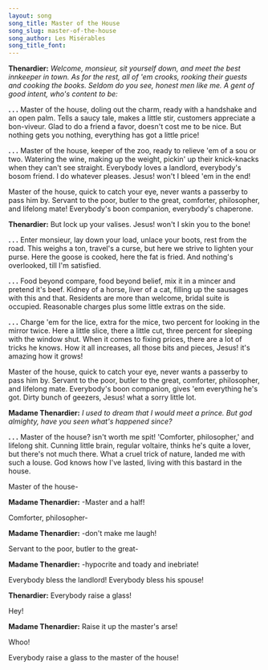 ```yaml
---
layout: song
song_title: Master of the House
song_slug: master-of-the-house
song_author: Les Misérables
song_title_font: 
---
```


**Thenardier:** _Welcome, monsieur, sit yourself down, and meet the best innkeeper in town.
As for the rest, all of 'em crooks, rooking their guests and cooking the books.
Seldom do you see, honest men like me.
A gent of good intent, who's content to be:_

**. . .** Master of the house, doling out the charm, ready with a handshake and an open palm.
Tells a saucy tale, makes a little stir, customers appreciate a bon-viveur.
Glad to do a friend a favor, doesn't cost me to be nice.
But nothing gets you nothing, everything has got a little price!

**. . .** Master of the house, keeper of the zoo, ready to relieve 'em of a sou or two.
Watering the wine, making up the weight, pickin' up their knick-knacks when they can't see straight.
Everybody loves a landlord, everybody's bosom friend.
I do whatever pleases. Jesus! won't I bleed 'em in the end!

<p class="chorus">
  Master of the house, quick to catch your eye, never wants a passerby to pass him by.
  Servant to the poor, butler to the great, comforter, philosopher, and lifelong mate!
  Everybody's boon companion, everybody's chaperone.
</p>

**Thenardier:** But lock up your valises. Jesus! won't I skin you to the bone!

**. . .** Enter monsieur, lay down your load, unlace your boots, rest from the road.
This weighs a ton, travel's a curse, but here we strive to lighten your purse.
Here the goose is cooked, here the fat is fried.
And nothing's overlooked, till I'm satisfied.

**. . .** Food beyond compare, food beyond belief, mix it in a mincer and pretend it's beef.
Kidney of a horse, liver of a cat, filling up the sausages with this and that.
Residents are more than welcome, bridal suite is occupied.
Reasonable charges plus some little extras on the side.

**. . .** Charge 'em for the lice, extra for the mice, two percent for looking in the mirror twice.
Here a little slice, there a little cut, three percent for sleeping with the window shut.
When it comes to fixing prices, there are a lot of tricks he knows.
How it all increases, all those bits and pieces, Jesus! it's amazing how it grows!

<p class="chorus">
  Master of the house, quick to catch your eye, never wants a passerby to pass him by.
  Servant to the poor, butler to the great, comforter, philosopher, and lifelong mate.
  Everybody's boon companion, gives 'em everything he's got.
  Dirty bunch of geezers, Jesus! what a sorry little lot.
</p>

**Madame Thenardier:** _I used to dream that I would meet a prince.
  But god almighty, have you seen what's happened since?_

**. . .** Master of the house? isn't worth me spit! 'Comforter, philosopher,' and lifelong shit.
Cunning little brain, regular voltaire, thinks he's quite a lover, but there's not much there.
What a cruel trick of nature, landed me with such a louse.
God knows how I've lasted, living with this bastard in the house.

<p class="chorus">Master of the house-</p>

**Madame Thenardier:** -Master and a half!

<p class="chorus">Comforter, philosopher-</p>

**Madame Thenardier:** -don't make me laugh!

<p class="chorus">Servant to the poor, butler to the great-</p>

**Madame Thenardier:** -hypocrite and toady and inebriate!

<p class="chorus">Everybody bless the landlord! Everybody bless his spouse!</p>

**Thenardier:** Everybody raise a glass!

<p class="chorus">Hey!</p>

**Madame Thenardier:** Raise it up the master's arse!

<p class="chorus">Whoo!</p>

<p class="chorus">Everybody raise a glass to the master of the house!</p>